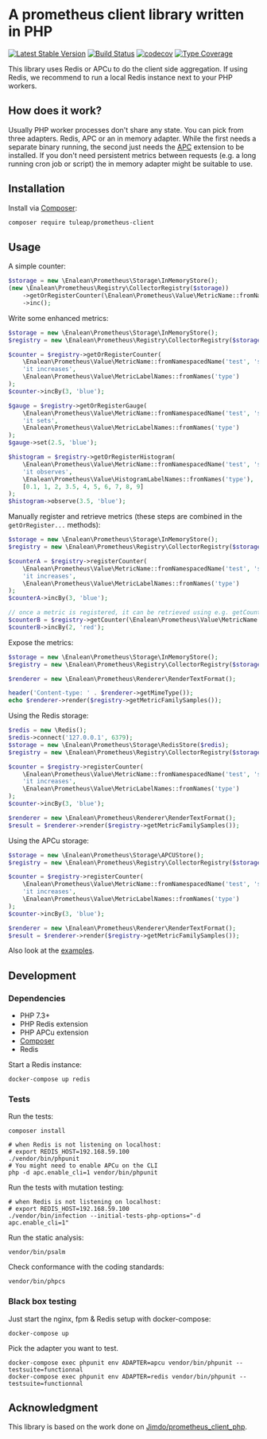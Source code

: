 # A prometheus client library written in PHP

[![Latest Stable Version](https://img.shields.io/packagist/v/tuleap/prometheus-client.svg)](https://packagist.org/packages/tuleap/prometheus-client)
[![Build Status](https://github.com/Enalean/php-prometheus-client/workflows/CI/badge.svg)](https://github.com/Enalean/php-prometheus-client/actions?query=workflow%3ACI)
[![codecov](https://codecov.io/gh/Enalean/php-prometheus-client/branch/master/graph/badge.svg)](https://codecov.io/gh/Enalean/php-prometheus-client)
[![Type Coverage](https://shepherd.dev/github/enalean/php-prometheus-client/coverage.svg)](https://shepherd.dev/github/enalean/php-prometheus-client)

This library uses Redis or APCu to do the client side aggregation.
If using Redis, we recommend to run a local Redis instance next to your PHP workers.

## How does it work?

Usually PHP worker processes don't share any state.
You can pick from three adapters.
Redis, APC or an in memory adapter.
While the first needs a separate binary running, the second just needs the [APC](https://pecl.php.net/package/APCU) extension to be installed. If you don't need persistent metrics between requests (e.g. a long running cron job or script) the in memory adapter might be suitable to use.

## Installation

Install via [Composer](https://getcomposer.org/):

```bash
composer require tuleap/prometheus-client
```

## Usage

A simple counter:
```php
$storage = new \Enalean\Prometheus\Storage\InMemoryStore();
(new \Enalean\Prometheus\Registry\CollectorRegistry($storage))
    ->getOrRegisterCounter(\Enalean\Prometheus\Value\MetricName::fromName('some_quick_counter'), 'just a quick measurement')
    ->inc();
```

Write some enhanced metrics:
```php
$storage = new \Enalean\Prometheus\Storage\InMemoryStore();
$registry = new \Enalean\Prometheus\Registry\CollectorRegistry($storage);

$counter = $registry->getOrRegisterCounter(
    \Enalean\Prometheus\Value\MetricName::fromNamespacedName('test', 'some_counter'),
    'it increases',
    \Enalean\Prometheus\Value\MetricLabelNames::fromNames('type')
);
$counter->incBy(3, 'blue');

$gauge = $registry->getOrRegisterGauge(
    \Enalean\Prometheus\Value\MetricName::fromNamespacedName('test', 'some_gauge'),
    'it sets',
    \Enalean\Prometheus\Value\MetricLabelNames::fromNames('type')
);
$gauge->set(2.5, 'blue');

$histogram = $registry->getOrRegisterHistogram(
    \Enalean\Prometheus\Value\MetricName::fromNamespacedName('test', 'some_histogram'),
    'it observes',
    \Enalean\Prometheus\Value\HistogramLabelNames::fromNames('type'),
    [0.1, 1, 2, 3.5, 4, 5, 6, 7, 8, 9]
);
$histogram->observe(3.5, 'blue');
```

Manually register and retrieve metrics (these steps are combined in the `getOrRegister...` methods):
```php
$storage = new \Enalean\Prometheus\Storage\InMemoryStore();
$registry = new \Enalean\Prometheus\Registry\CollectorRegistry($storage);

$counterA = $registry->registerCounter(
    \Enalean\Prometheus\Value\MetricName::fromNamespacedName('test', 'some_counter'),
    'it increases',
    \Enalean\Prometheus\Value\MetricLabelNames::fromNames('type')
);
$counterA->incBy(3, 'blue');

// once a metric is registered, it can be retrieved using e.g. getCounter:
$counterB = $registry->getCounter(\Enalean\Prometheus\Value\MetricName::fromNamespacedName('test', 'some_counter'));
$counterB->incBy(2, 'red');
```

Expose the metrics:
```php
$storage = new \Enalean\Prometheus\Storage\InMemoryStore();
$registry = new \Enalean\Prometheus\Registry\CollectorRegistry($storage);

$renderer = new \Enalean\Prometheus\Renderer\RenderTextFormat();

header('Content-type: ' . $renderer->getMimeType());
echo $renderer->render($registry->getMetricFamilySamples());
```

Using the Redis storage:
```php
$redis = new \Redis();
$redis->connect('127.0.0.1', 6379);
$storage = new \Enalean\Prometheus\Storage\RedisStore($redis);
$registry = new \Enalean\Prometheus\Registry\CollectorRegistry($storage);

$counter = $registry->registerCounter(
    \Enalean\Prometheus\Value\MetricName::fromNamespacedName('test', 'some_counter'),
    'it increases',
    \Enalean\Prometheus\Value\MetricLabelNames::fromNames('type')
);
$counter->incBy(3, 'blue');

$renderer = new \Enalean\Prometheus\Renderer\RenderTextFormat();
$result = $renderer->render($registry->getMetricFamilySamples());
```

Using the APCu storage:
```php
$storage = new \Enalean\Prometheus\Storage\APCUStore();
$registry = new \Enalean\Prometheus\Registry\CollectorRegistry($storage);

$counter = $registry->registerCounter(
    \Enalean\Prometheus\Value\MetricName::fromNamespacedName('test', 'some_counter'),
    'it increases',
    \Enalean\Prometheus\Value\MetricLabelNames::fromNames('type')
);
$counter->incBy(3, 'blue');

$renderer = new \Enalean\Prometheus\Renderer\RenderTextFormat();
$result = $renderer->render($registry->getMetricFamilySamples());
```

Also look at the [examples](examples).

## Development

### Dependencies

* PHP 7.3+
* PHP Redis extension
* PHP APCu extension
* [Composer](https://getcomposer.org/doc/00-intro.md#installation-linux-unix-osx)
* Redis

Start a Redis instance:
```
docker-compose up redis
```

### Tests
Run the tests:
```
composer install

# when Redis is not listening on localhost:
# export REDIS_HOST=192.168.59.100
./vendor/bin/phpunit
# You might need to enable APCu on the CLI
php -d apc.enable_cli=1 vendor/bin/phpunit
```

Run the tests with mutation testing:
```
# when Redis is not listening on localhost:
# export REDIS_HOST=192.168.59.100
./vendor/bin/infection --initial-tests-php-options="-d apc.enable_cli=1"
```

Run the static analysis:
```
vendor/bin/psalm
```

Check conformance with the coding standards:
```
vendor/bin/phpcs
```

### Black box testing

Just start the nginx, fpm & Redis setup with docker-compose:
```
docker-compose up
```
Pick the adapter you want to test.

```
docker-compose exec phpunit env ADAPTER=apcu vendor/bin/phpunit --testsuite=functionnal
docker-compose exec phpunit env ADAPTER=redis vendor/bin/phpunit --testsuite=functionnal
```

## Acknowledgment

This library is based on the work done on [Jimdo/prometheus_client_php](https://github.com/Jimdo/prometheus_client_php).